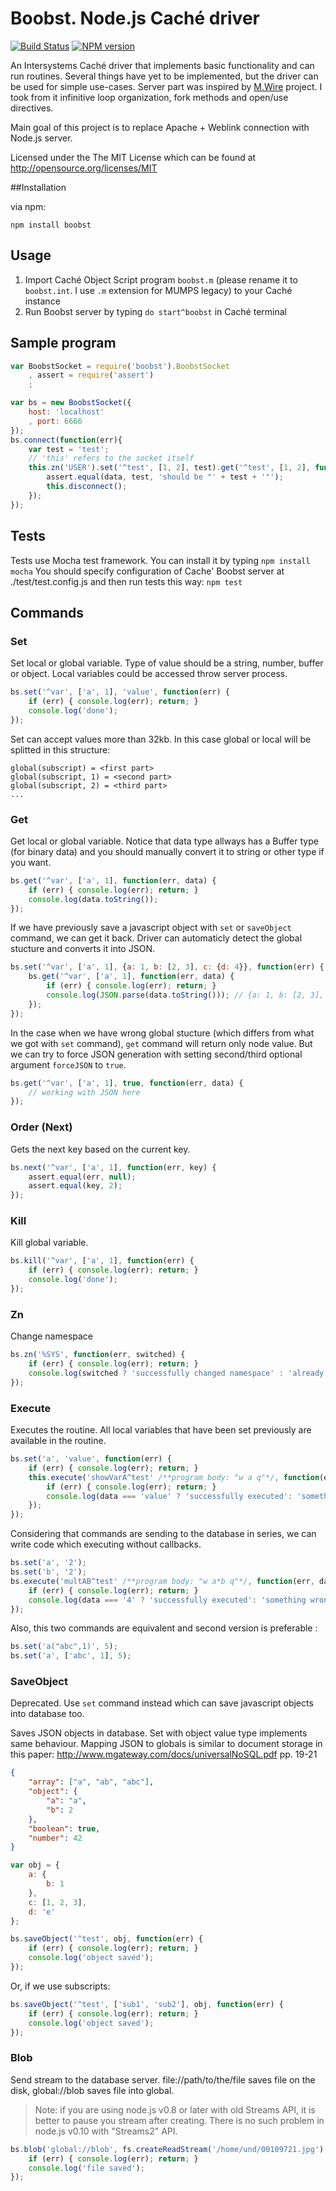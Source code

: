 # Boobst. Node.js Caché driver
[![Build Status](https://travis-ci.org/agsh/boobst.png)](https://travis-ci.org/agsh/boobst)
[![NPM version](https://badge.fury.io/js/boobst.png)](http://badge.fury.io/js/boobst)

An Intersystems Caché driver that implements basic functionality and can run routines.
Several things have yet to be implemented, but the driver can be used for simple use-cases.
Server part was inspired by [M.Wire](https://github.com/robtweed/mdb) project. I took from it infinitive loop organization, fork methods and open/use directives.

Main goal of this project is to replace Apache + Weblink connection with Node.js server.

Licensed under the The MIT License which can be found at http://opensource.org/licenses/MIT

##Installation

via npm:

```
npm install boobst
```

## Usage

1. Import Caché Object Script program `boobst.m` (please rename it to `boobst.int`. I use `.m` extension for MUMPS legacy) to your Caché instance
2. Run Boobst server by typing `do start^boobst` in Caché terminal

## Sample program

``` Javascript
var BoobstSocket = require('boobst').BoobstSocket
    , assert = require('assert')
    ;

var bs = new BoobstSocket({
    host: 'localhost'
    , port: 6666
});
bs.connect(function(err){
    var test = 'test';
    // 'this' refers to the socket itself
    this.zn('USER').set('^test', [1, 2], test).get('^test', [1, 2], function(err, data) {
        assert.equal(data, test, 'should be "' + test + '"');
        this.disconnect();
    });
});
```

## Tests
Tests use Mocha test framework. You can install it by typing `npm install mocha`
You should specify configuration of Cache' Boobst server at ./test/test.config.js and then run tests this way: `npm test`

## Commands

### Set

Set local or global variable. Type of value should be a string, number, buffer or object. Local variables could be accessed throw server process.

``` Javascript
bs.set('^var', ['a', 1], 'value', function(err) {
    if (err) { console.log(err); return; }
    console.log('done');
});
```
Set can accept values more than 32kb. In this case global or local will be splitted in this structure:
```
global(subscript) = <first part>
global(subscript, 1) = <second part>
global(subscript, 2) = <third part>
...
```

### Get

Get local or global variable. Notice that data type allways has a Buffer type (for binary data) and you should manually convert it to string or other type if you want.

``` Javascript
bs.get('^var', ['a', 1], function(err, data) {
    if (err) { console.log(err); return; }
    console.log(data.toString());
});
```

If we have previously save a javascript object with ```set``` or ```saveObject``` command, we can get it back. Driver can automaticly detect the global stucture and converts it into JSON.

```javascript
bs.set('^var', ['a', 1], {a: 1, b: [2, 3], c: {d: 4}}, function(err) {
    bs.get('^var', ['a', 1], function(err, data) {
        if (err) { console.log(err); return; }
        console.log(JSON.parse(data.toString())); // {a: 1, b: [2, 3], c: {d: 4}}
    });
});
```

In the case when we have wrong global stucture (which differs from what we got with `set` command), `get` command will return only node value. But we can try to force JSON generation with setting second/third optional argument `forceJSON` to `true`.

```javascript
bs.get('^var', ['a', 1], true, function(err, data) {
    // working with JSON here
});
```

### Order (Next)

Gets the next key based on the current key.

``` Javascript
bs.next('^var', ['a', 1], function(err, key) {
    assert.equal(err, null);
    assert.equal(key, 2);
});
```

### Kill

Kill global variable.

``` Javascript
bs.kill('^var', ['a', 1], function(err) {
    if (err) { console.log(err); return; }
    console.log('done');
});
```

### Zn

Change namespace

``` Javascript
bs.zn('%SYS', function(err, switched) {
    if (err) { console.log(err); return; }
    console.log(switched ? 'successfully changed namespace' : 'already been there');
});
```

### Execute

Executes the routine. All local variables that have been set previously are available in the routine.

``` Javascript
bs.set('a', 'value', function(err) {
    if (err) { console.log(err); return; }
    this.execute('showVarA^test' /**program body: "w a q"*/, function(err, data) {
        if (err) { console.log(err); return; }
        console.log(data === 'value' ? 'successfully executed': 'something wrong');
    });
});
```

Considering that commands are sending to the database in series, we can write code which executing without callbacks.

``` Javascript
bs.set('a', '2');
bs.set('b', '2');
bs.execute('multAB^test' /**program body: "w a*b q"*/, function(err, data) {
    if (err) { console.log(err); return; }
    console.log(data === '4' ? 'successfully executed': 'something wrong');
});
```

Also, this two commands are equivalent and second version is preferable :
``` Javascript
bs.set('a("abc",1)', 5);
bs.set('a', ['abc', 1], 5);
```

### SaveObject

Deprecated. Use `set` command instead which can save javascript objects into database too.

Saves JSON objects in database. Set with object value type implements same behaviour. Mapping JSON to globals is similar to document storage in this paper: http://www.mgateway.com/docs/universalNoSQL.pdf pp. 19-21
``` JSON
{
    "array": ["a", "ab", "abc"],
    "object": {
        "a": "a",
        "b": 2
    },
    "boolean": true,
    "number": 42
}
```

``` Javascript
var obj = {
    a: {
        b: 1
    },
    c: [1, 2, 3],
    d: 'e'
};

bs.saveObject('^test', obj, function(err) {
    if (err) { console.log(err); return; }
    console.log('object saved');
});
```

Or, if we use subscripts:
``` Javascript
bs.saveObject('^test', ['sub1', 'sub2'], obj, function(err) {
    if (err) { console.log(err); return; }
    console.log('object saved');
});
```

### Blob

Send stream to the database server. file://path/to/the/file saves file on the disk, global://blob saves file into global.
> Note: if you are using node.js v0.8 or later with old Streams API, it is better to pause you stream after creating.
> There is no such problem in node.js v0.10 with "Streams2" API.

``` Javascript
bs.blob('global://blob', fs.createReadStream('/home/und/00109721.jpg'), function(err) {
	if (err) { console.log(err); return; }
    console.log('file saved');
});
```
